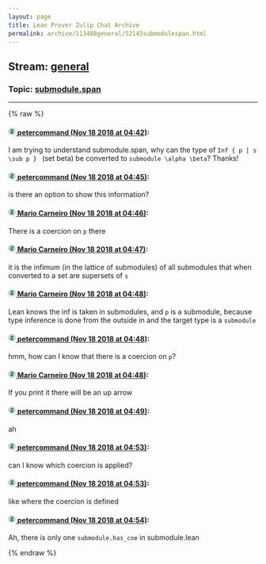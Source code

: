 ```yaml
---
layout: page
title: Lean Prover Zulip Chat Archive 
permalink: archive/113488general/52145submodulespan.html
---
```


## Stream: [general](index.html)
### Topic: [submodule.span](52145submodulespan.html)

---


{% raw %}
#### [![Click to go to Zulip](../../assets/img/zulip2.png) petercommand (Nov 18 2018 at 04:42)](https://leanprover.zulipchat.com/#narrow/stream/113488-general/topic/submodule.span/near/147901978):
I am trying to understand submodule.span, why can the type of ```Inf { p | s \sub p } ``` (set beta) be converted to ```submodule \alpha \beta```? Thanks!

#### [![Click to go to Zulip](../../assets/img/zulip2.png) petercommand (Nov 18 2018 at 04:45)](https://leanprover.zulipchat.com/#narrow/stream/113488-general/topic/submodule.span/near/147902039):
is there an option to show this information?

#### [![Click to go to Zulip](../../assets/img/zulip2.png) Mario Carneiro (Nov 18 2018 at 04:46)](https://leanprover.zulipchat.com/#narrow/stream/113488-general/topic/submodule.span/near/147902082):
There is a coercion on `p` there

#### [![Click to go to Zulip](../../assets/img/zulip2.png) Mario Carneiro (Nov 18 2018 at 04:47)](https://leanprover.zulipchat.com/#narrow/stream/113488-general/topic/submodule.span/near/147902089):
it is the infimum (in the lattice of submodules) of all submodules that when converted to a set are supersets of `s`

#### [![Click to go to Zulip](../../assets/img/zulip2.png) Mario Carneiro (Nov 18 2018 at 04:48)](https://leanprover.zulipchat.com/#narrow/stream/113488-general/topic/submodule.span/near/147902129):
Lean knows the inf is taken in submodules, and `p` is a submodule, because type inference is done from the outside in and the target type is a `submodule`

#### [![Click to go to Zulip](../../assets/img/zulip2.png) petercommand (Nov 18 2018 at 04:48)](https://leanprover.zulipchat.com/#narrow/stream/113488-general/topic/submodule.span/near/147902130):
hmm, how can I know that there is a coercion on ```p```?

#### [![Click to go to Zulip](../../assets/img/zulip2.png) Mario Carneiro (Nov 18 2018 at 04:48)](https://leanprover.zulipchat.com/#narrow/stream/113488-general/topic/submodule.span/near/147902131):
If you print it there will be an up arrow

#### [![Click to go to Zulip](../../assets/img/zulip2.png) petercommand (Nov 18 2018 at 04:49)](https://leanprover.zulipchat.com/#narrow/stream/113488-general/topic/submodule.span/near/147902137):
ah

#### [![Click to go to Zulip](../../assets/img/zulip2.png) petercommand (Nov 18 2018 at 04:53)](https://leanprover.zulipchat.com/#narrow/stream/113488-general/topic/submodule.span/near/147902227):
can I know which coercion is applied?

#### [![Click to go to Zulip](../../assets/img/zulip2.png) petercommand (Nov 18 2018 at 04:53)](https://leanprover.zulipchat.com/#narrow/stream/113488-general/topic/submodule.span/near/147902234):
like where the coercion is defined

#### [![Click to go to Zulip](../../assets/img/zulip2.png) petercommand (Nov 18 2018 at 04:54)](https://leanprover.zulipchat.com/#narrow/stream/113488-general/topic/submodule.span/near/147902280):
Ah, there is only one ```submodule.has_coe``` in submodule.lean


{% endraw %}
